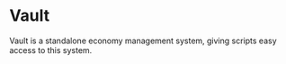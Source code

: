 # Vault
Vault is a standalone economy management system, giving scripts easy access to this system.
